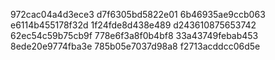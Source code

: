 972cac04a4d3ece3
d7f6305bd5822e01
6b46935ae9ccb063
e6114b455178f32d
1f24fde8d438e489
d243610875653742
62ec54c59b75cb9f
778e6f3a8f0b4bf8
33a43749febab453
8ede20e9774fba3e
785b05e7037d98a8
f2713acddcc06d5e

